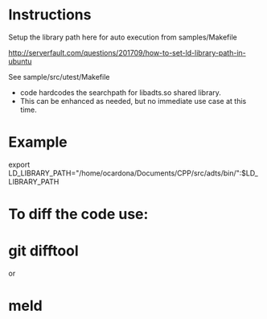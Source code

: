 Instructions
============
Setup the library path here for auto execution from samples/Makefile

http://serverfault.com/questions/201709/how-to-set-ld-library-path-in-ubuntu

See sample/src/utest/Makefile
- code hardcodes the searchpath for libadts.so shared library.  
- This can be enhanced as needed, but no immediate use case at this time.


Example
=======
export LD_LIBRARY_PATH="/home/ocardona/Documents/CPP/src/adts/bin/":$LD_LIBRARY_PATH


To diff the code use:
====================
# git difftool
or
# meld

